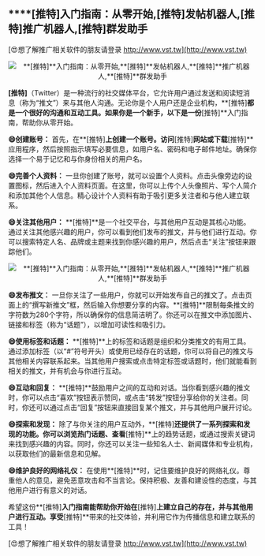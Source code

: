 ## ****[推特]**入门指南：从零开始,**[推特]**发帖机器人,**[推特]**推广机器人,**[推特]**群发助手**

[😍想了解推广相关软件的朋友请登录 http://www.vst.tw](http://www.vst.tw)

 <center><img src="https://vst.tw/MP4/tuiguang/png/3.png" alt="**[推特]**入门指南：从零开始,**[推特]**发帖机器人,**[推特]**推广机器人,**[推特]**群发助手"></center>

**[推特]**（Twitter）是一种流行的社交媒体平台，它允许用户通过发送和阅读短消息（称为“推文”）来与其他人沟通。无论你是个人用户还是企业机构，**[推特]**都是一个很好的沟通和互动工具。如果你是一个新手，以下是一份**[推特]**入门指南，帮助你从零开始。

**😄创建账号：**
首先，在**[推特]**上创建一个账号。访问**[推特]**网站或下载**[推特]**应用程序，然后按照指示填写必要信息，如用户名、密码和电子邮件地址。确保你选择一个易于记忆和与你身份相关的用户名。

**😄完善个人资料：**
一旦你创建了账号，就可以设置个人资料。点击头像旁边的设置图标，然后进入个人资料页面。在这里，你可以上传个人头像照片、写个人简介和添加其他个人信息。精心设计个人资料有助于吸引更多关注者和与他人建立联系。

**😄关注其他用户：**
**[推特]**是一个社交平台，与其他用户互动是其核心功能。通过关注其他感兴趣的用户，你可以看到他们发布的推文，并与他们进行互动。你可以搜索特定人名、品牌或主题来找到你感兴趣的用户，然后点击“关注”按钮来跟踪他们。

 <center><img src="https://vst.tw/MP4/tuiguang/png/5.png" alt="**[推特]**入门指南：从零开始,**[推特]**发帖机器人,**[推特]**推广机器人,**[推特]**群发助手"></center>

**😄发布推文：**
一旦你关注了一些用户，你就可以开始发布自己的推文了。点击页面上的“撰写新推文”框，然后输入你想要分享的内容。**[推特]**限制每条推文的字符数为280个字符，所以确保你的信息简洁明了。你还可以在推文中添加图片、链接和标签（称为“话题”），以增加可读性和吸引力。

**😄使用标签和话题：**
**[推特]**上的标签和话题是组织和分类推文的有用工具。通过添加标签（以“#”符号开头）或使用已经存在的话题，你可以将自己的推文与其他相关内容联系起来。当其他用户搜索或点击特定标签或话题时，他们就能看到相关的推文，并有机会与你进行互动。

**😄互动和回复：**
**[推特]**鼓励用户之间的互动和对话。当你看到感兴趣的推文时，你可以点击“喜欢”按钮表示赞同，或点击“转发”按钮分享给你的关注者。同时，你还可以通过点击“回复”按钮来直接回复某个推文，并与其他用户展开讨论。

**😄探索和发现：**
除了与你关注的用户互动外，**[推特]**还提供了一系列探索和发现的功能。你可以浏览热门话题、查看**[推特]**上的趋势话题，或通过搜索关键词来找到感兴趣的内容。同时，你还可以关注一些知名人士、新闻媒体和专业机构，以获取他们的最新信息和见解。

**😄维护良好的网络礼仪：**
在使用**[推特]**时，记住要维护良好的网络礼仪。尊重他人的意见，避免恶意攻击和不当言论。保持积极、友善和建设性的态度，与其他用户进行有意义的对话。

希望这份**[推特]**入门指南能帮助你开始在**[推特]**上建立自己的存在，并与其他用户进行互动。享受**[推特]**带来的社交体验，并利用它作为传播信息和建立联系的工具！

[😍想了解推广相关软件的朋友请登录 http://www.vst.tw](http://www.vst.tw)



